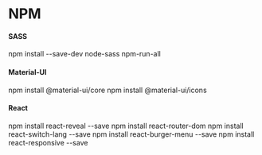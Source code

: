 # NPM

#### SASS
npm install --save-dev node-sass npm-run-all

#### Material-UI
npm install @material-ui/core
npm install @material-ui/icons


#### React
npm install react-reveal --save
npm install react-router-dom
npm install react-switch-lang --save
npm install react-burger-menu --save
npm install react-responsive --save